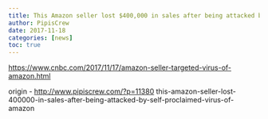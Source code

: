 ```yaml
---
title: This Amazon seller lost $400,000 in sales after being attacked by self-proclaimed -virus of Amazon-
author: PipisCrew
date: 2017-11-18
categories: [news]
toc: true
---
```


https://www.cnbc.com/2017/11/17/amazon-seller-targeted-virus-of-amazon.html

origin - http://www.pipiscrew.com/?p=11380 this-amazon-seller-lost-400000-in-sales-after-being-attacked-by-self-proclaimed-virus-of-amazon
